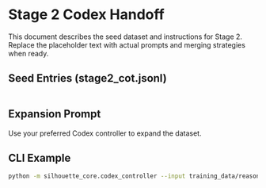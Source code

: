 # Stage 2 Codex Handoff

This document describes the seed dataset and instructions for Stage 2. Replace the placeholder text with actual prompts and merging strategies when ready.

## Seed Entries (stage2_cot.jsonl)
```jsonl
```

## Expansion Prompt
Use your preferred Codex controller to expand the dataset.

## CLI Example
```bash
python -m silhouette_core.codex_controller --input training_data/reasoner/stage2_cot.jsonl --output training_data/reasoner/stage2_full.jsonl --count 500
```
